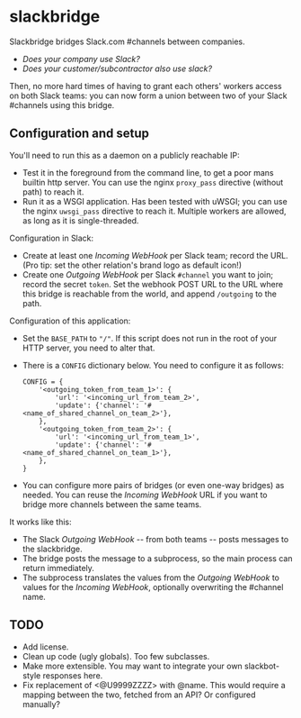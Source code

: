 slackbridge
===========

Slackbridge bridges Slack.com #channels between companies.

  * _Does your company use Slack?_
  * _Does your customer/subcontractor also use slack?_

Then, no more hard times of having to grant each others' workers access
on both Slack teams: you can now form a union between two of your Slack
\#channels using this bridge.


Configuration and setup
-----------------------

You'll need to run this as a daemon on a publicly reachable IP:

  * Test it in the foreground from the command line, to get a poor mans
    builtin http server. You can use the nginx `proxy_pass` directive
    (without path) to reach it.
  * Run it as a WSGI application. Has been tested with uWSGI; you can
    use the nginx `uwsgi_pass` directive to reach it. Multiple workers
    are allowed, as long as it is single-threaded.

Configuration in Slack:

  * Create at least one _Incoming WebHook_ per Slack team; record the URL.
    (Pro tip: set the other relation's brand logo as default icon!)
  * Create one _Outgoing WebHook_ per Slack `#channel` you want to join;
    record the secret `token`. Set the webhook POST URL to the URL where
    this bridge is reachable from the world, and append `/outgoing` to
    the path.

Configuration of this application:

  * Set the `BASE_PATH` to `"/"`. If this script does not run in the root of
    your HTTP server, you need to alter that.
  * There is a `CONFIG` dictionary below. You need to configure it as
    follows:

        CONFIG = {
            '<outgoing_token_from_team_1>': {
                'url': '<incoming_url_from_team_2>',
                'update': {'channel': '#<name_of_shared_channel_on_team_2>'},
            },
            '<outgoing_token_from_team_2>': {
                'url': '<incoming_url_from_team_1>',
                'update': {'channel': '#<name_of_shared_channel_on_team_1>'},
            },
        }

  * You can configure more pairs of bridges (or even one-way bridges) as
    needed. You can reuse the _Incoming WebHook_ URL if you want to bridge
    more channels between the same teams.

It works like this:

  * The Slack _Outgoing WebHook_ -- from both teams -- posts messages to
    the slackbridge.
  * The bridge posts the message to a subprocess, so the main process
    can return immediately.
  * The subprocess translates the values from the _Outgoing WebHook_ to
    values for the _Incoming WebHook_, optionally overwriting the
    #channel name.


TODO
----

  * Add license.
  * Clean up code (ugly globals). Too few subclasses.
  * Make more extensible. You may want to integrate your own
    slackbot-style responses here.
  * Fix replacement of <@U9999ZZZZ> with @name. This would require a
    mapping between the two, fetched from an API? Or configured
    manually?
